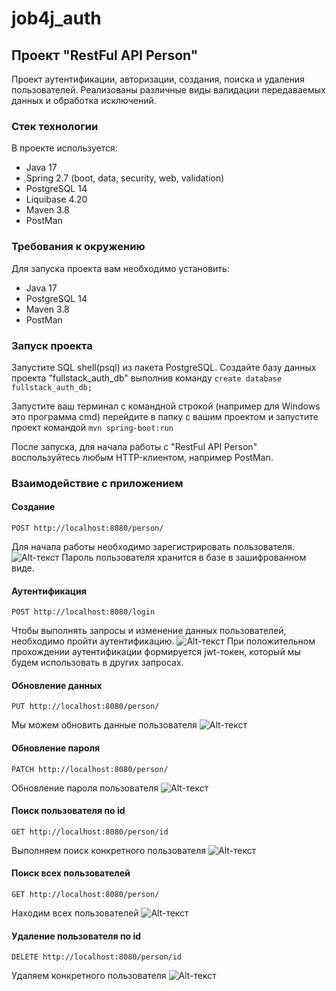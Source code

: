 # job4j_auth

## Проект "RestFul API Person"

Проект аутентификации, авторизации, создания, поиска и удаления пользователей.
Реализованы различные виды валидации передаваемых данных и обработка исключений.

### Стек технологии

В проекте используется:
- Java 17
- Spring 2.7 (boot, data, security, web, validation)
- PostgreSQL 14
- Liquibase 4.20
- Maven 3.8
- PostMan

### Требования к окружению

Для запуска проекта вам необходимо установить:
- Java 17
- PostgreSQL 14
- Maven 3.8
- PostMan

### Запуск проекта

Запустите SQL shell(psql) из пакета PostgreSQL.
Создайте базу данных проекта "fullstack_auth_db" выполнив команду
```create database fullstack_auth_db;```

Запустите ваш терминал с командной строкой (например для Windows это программа cmd)
перейдите в папку с вашим проектом и запустите проект командой
```mvn spring-boot:run```

После запуска, для начала работы с "RestFul API Person" воспользуйтесь любым HTTP-клиентом, например PostMan.

### Взаимодействие с приложением

#### Создание
```POST http://localhost:8080/person/```

Для начала работы необходимо зарегистрировать пользователя.
![Alt-текст](https://github.com/ftptpf/job4j_auth/blob/master/img/1.JPG "Создание пользователя")
Пароль пользователя хранится в базе в зашифрованном виде.

#### Аутентификация
```POST http://localhost:8080/login```

Чтобы выполнять запросы и изменение данных пользователей, необходимо пройти аутентификацию.
![Alt-текст](https://github.com/ftptpf/job4j_auth/blob/master/img/2.JPG "Логин пользователя")
При положительном прохождении аутентификации формируется jwt-токен, который мы будем использовать в других запросах. 

#### Обновление данных
```PUT http://localhost:8080/person/```

Мы можем обновить данные пользователя
![Alt-текст](https://github.com/ftptpf/job4j_auth/blob/master/img/3.JPG "Обновление имени и пароля пользователя")

#### Обновление пароля
```PATCH http://localhost:8080/person/```

Обновление пароля пользователя
![Alt-текст](https://github.com/ftptpf/job4j_auth/blob/master/img/4.JPG "Обновление пароля пользователя")

#### Поиск пользователя по id
```GET http://localhost:8080/person/id```

Выполняем поиск конкретного пользователя
![Alt-текст](https://github.com/ftptpf/job4j_auth/blob/master/img/5.JPG "Поиск пользователя")

#### Поиск всех пользователей
```GET http://localhost:8080/person/```

Находим всех пользователей
![Alt-текст](https://github.com/ftptpf/job4j_auth/blob/master/img/6.JPG "Все пользователи")

#### Удаление пользователя по id
```DELETE http://localhost:8080/person/id```

Удаляем конкретного пользователя
![Alt-текст](https://github.com/ftptpf/job4j_auth/blob/master/img/7.JPG "Удаляем пользователя")
